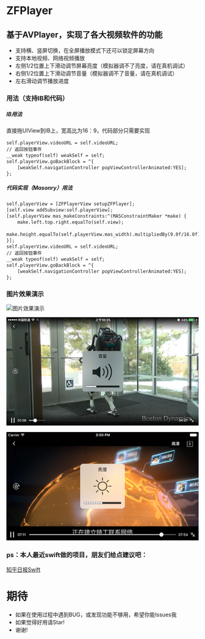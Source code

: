 # ZFPlayer
## 基于AVPlayer，实现了各大视频软件的功能
* 支持横、竖屏切换，在全屏播放模式下还可以锁定屏幕方向
* 支持本地视频、网络视频播放
* 左侧1/2位置上下滑动调节屏幕亮度（模拟器调不了亮度，请在真机调试）
* 右侧1/2位置上下滑动调节音量（模拟器调不了音量，请在真机调试）
* 左右滑动调节播放进度

### 用法（支持IB和代码）
##### IB用法
直接拖UIView到IB上，宽高比为16：9，代码部分只需要实现

```objc
self.playerView.videoURL = self.videoURL;
// 返回按钮事件
__weak typeof(self) weakSelf = self;
self.playerView.goBackBlock = ^{
	[weakSelf.navigationController popViewControllerAnimated:YES];
};

```

##### 代码实现（Masonry）用法

```objc
self.playerView = [ZFPlayerView setupZFPlayer];
[self.view addSubview:self.playerView];
[self.playerView mas_makeConstraints:^(MASConstraintMaker *make) {
 	make.left.top.right.equalTo(self.view);
	make.height.equalTo(self.playerView.mas_width).multipliedBy(9.0f/16.0f);
}];
self.playerView.videoURL = self.videoURL;
// 返回按钮事件
__weak typeof(self) weakSelf = self;
self.playerView.goBackBlock = ^{
	[weakSelf.navigationController popViewControllerAnimated:YES];
};
```

### 图片效果演示
![图片效果演示](https://github.com/renzifeng/ZFPlayer/raw/master/screen.gif)

![声音调节演示](https://github.com/renzifeng/ZFPlayer/raw/master/volume.png)

![亮度调节演示](https://github.com/renzifeng/ZFPlayer/raw/master/brightness.png)

### ps：本人最近swift做的项目，朋友们给点建议吧：
[知乎日报Swift](https://github.com/renzifeng/ZFZhiHuDaily)

# 期待
- 如果在使用过程中遇到BUG，或发现功能不够用，希望你能Issues我
- 如果觉得好用请Star!
- 谢谢!